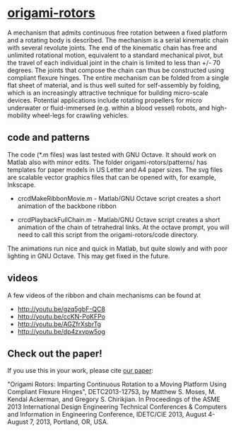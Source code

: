 [origami-rotors](https://mattmoses.github.io/origami-rotors)
==============

A mechanism that admits continuous free rotation between a fixed platform and a rotating body is described. The mechanism is a serial kinematic chain with several revolute joints. The end of the kinematic chain has free and unlimited rotational motion, equivalent to a standard mechanical pivot, but the travel of each individual joint in the chain is limited to less than +/- 70 degrees. The joints that compose the chain can thus be constructed using compliant flexure hinges. The entire mechanism can be folded from a single flat sheet of material, and is thus well suited for self-assembly by folding, which is an increasingly attractive technique for building micro-scale devices. Potential applications include rotating propellers for micro underwater or fluid-immersed (e.g. within a blood vessel) robots, and high-mobility wheel-legs for crawling vehicles.

code and patterns
----------
The code (*.m files) was last tested with GNU Octave. It should work on Matlab also with minor edits. The folder origami-rotors/patterns/ has templates for paper models in US Letter and A4 paper sizes. The svg files are scalable vector graphics files that can be opened with, for example, Inkscape.

* crcdMakeRibbonMovie.m - Matlab/GNU Octave script creates a short animation of the backbone ribbon

* crcdPlaybackFullChain.m - Matlab/GNU Octave script creates a short animation of the chain of tetrahedral links. At the octave prompt, you will need to call this script from the origami-rotors/code directory.

The animations run nice and quick in Matlab, but quite slowly and with poor lighting in GNU Octave. This may get fixed in the future.

videos
-------
A few videos of the ribbon and chain mechanisms can be found at

* http://youtu.be/gzq5gbF-QC8
* http://youtu.be/ccKN-PoKFPo
* http://youtu.be/AGZfrXsbrTg
* http://youtu.be/dp4zxvpw5og


Check out the paper!
--------------------
If you use this in your work, please cite [our paper](http://proceedings.asmedigitalcollection.asme.org/proceeding.aspx?articleid=1830758):

"Origami Rotors: Imparting Continuous Rotation to a Moving Platform Using Compliant Flexure Hinges", DETC2013-12753, by Matthew S. Moses, M. Kendal Ackerman, and Gregory S. Chirikjian. In Proceedings of the ASME 2013 International Design Engineering Technical Conferences & Computers and Information in Engineering Conference, IDETC/CIE 2013, August 4-August 7, 2013, Portland, OR, USA.
